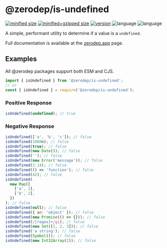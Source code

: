 # @zerodep/is-undefined

[![minified size](https://img.shields.io/bundlephobia/min/@zerodep/is-array?style=flat-square&color=blue)](https://bundlephobia.com/package/@zerodep/is-array)
[![minified+gzipped size](https://img.shields.io/bundlephobia/minzip/@zerodep/is-array?style=flat-square&color=blue)](https://bundlephobia.com/package/@zerodep/is-array)
[![version](https://img.shields.io/npm/v/@zerodep/is-array?style=flat-square&color=blue)](https://www.npmjs.com/package/@zerodep/is-array)
![language](https://img.shields.io/github/languages/top/cdepage/zerodep?style=flat-square)
![language](https://img.shields.io/badge/types-included-blue?style=flat-square)

A simple, performant utility to determine if a value is a `undefined`.

Full documentation is available at the [zerodep.app](http://zerodep.app/is/undefined) page.

## Examples

All @zerodep packages support both ESM and CJS.

```javascript
import { isUndefined } from '@zerodep/is-undefined';
// or
const { isUndefined } = require('@zerodep/is-undefined');
```

### Positive Response

```javascript
isUndefined(undefined); // true
```

### Negative Response

```javascript
isUndefined(['a', 'b', 'c']); // false
isUndefined(1000n); // false
isUndefined(true); // false
isUndefined(new Date()); // false
isUndefined(''); // false
isUndefined(new Error('message')); // false
isUndefined(3.14); // false
isUndefined(() => 'function'); // false
isUndefined(42); // false
isUndefined(
  new Map([
    ['a', 1],
    ['b', 2],
  ])
); // false
isUndefined(null); // false
isUndefined({ an: 'object' }); // false
isUndefined(new Promise(() => {})); // false
isUndefined(/[regex]+/gi); // false
isUndefined(new Set([1, 2, 3])); // false
isUndefined('a string'); // false
isUndefined(Symbol()); // false
isUndefined(new Int32Array(2)); // false
```
